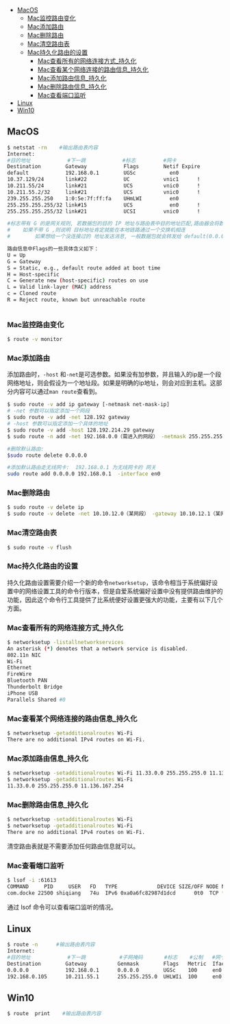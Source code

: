 - [MacOS](#MacOS)
  - [Mac监控路由变化](#Mac监控路由变化)
  - [Mac添加路由](#Mac添加路由)
  - [Mac删除路由](#Mac删除路由)
  - [Mac清空路由表](#Mac清空路由表)
  - [Mac持久化路由的设置](#Mac持久化路由的设置)
    - [Mac查看所有的网络连接方式_持久化](#Mac查看所有的网络连接方式_持久化)
    - [Mac查看某个网络连接的路由信息_持久化](#Mac查看某个网络连接的路由信息_持久化)
    - [Mac添加路由信息_持久化](#Mac添加路由信息_持久化)
    - [Mac删除路由信息_持久化](#Mac删除路由信息_持久化)
    - [Mac查看端口监听](#Mac查看端口监听)
- [Linux](#Linux)
- [Win10](#Win10)





## MacOS

```bash
$ netstat -rn    #输出路由表内容
Internet:
#目的地址            #下一跳            #标志         #网卡
Destination        Gateway            Flags        Netif Expire
default            192.168.0.1        UGSc           en0       
10.37.129/24       link#22            UC           vnic1      !
10.211.55/24       link#21            UCS          vnic0      !
10.211.55.2/32     link#21            UCS          vnic0      !
239.255.255.250    1:0:5e:7f:ff:fa    UHmLWI         en0       
255.255.255.255/32 link#15            UCS            en0      !
255.255.255.255/32 link#21            UCSI         vnic0      !

#标志带有 G 的是网关规则, 若数据包的目的 IP 地址与路由表中目的地址匹配,路由器会将数据包转发到 Gateway 中的网关地址.
#    如果不带 G ,则说明 目标地址肯定就能在本地链路通过一个交换机相连
#        如果想给一个没连接过的 地址发送消息, 一般数据包就会转发给 default(0.0.0.0) 对应的网卡 en0,  走  192.168.0.1 默认网关

路由信息中Flags的一些具体含义如下：
U = Up
G = Gateway
S = Static, e.g., default route added at boot time
H = Host-specific
C = Generate new (host-specific) routes on use
L = Valid link-layer (MAC) address
c = Cloned route
R = Reject route, known but unreachable route



```

### Mac监控路由变化

```bash
$ route -v monitor
```

### Mac添加路由

添加路由时，`-host` 和`-net`是可选参数。如果没有加参数，并且输入的ip是一个段网络地址，则会假设为一个地址段。如果是明确的ip地址，则会对应到主机。这部分内容可以通过`man route`查看到。

```bash
$ sudo route -v add ip gateway [-netmask net-mask-ip]
# -net 参数可以指定添加一个网段
$ sudo route -v add -net 128.192 gateway
# -host 参数可以指定添加一个具体的地址
$ sudo route -v add -host 128.192.214.29 gateway
$ sudo route -n add -net 192.168.0.0（需进入的网段） -netmask 255.255.255.0 （掩码）192.168.5.254 （进该网段的网关）

#删除默认路由: 
$sudo route delete 0.0.0.0

#添加默认路由走无线网卡:  192.168.0.1 为无线网卡的 网关 
sudo route add 0.0.0.0 192.168.0.1  -interface en0
```

### Mac删除路由

```bash
$ sudo route -v delete ip
$ sudo route -v delete -net 10.10.12.0（某网段） -gateway 10.10.12.1（某网关）
```

### Mac清空路由表

```bash
$ sudo route -v flush
```



### Mac持久化路由的设置

持久化路由设置需要介绍一个新的命令`networksetup`，该命令相当于系统偏好设置中的网络设置工具的命令行版本，但是自爱系统偏好设置中没有提供路由维护的功能，因此这个命令行工具提供了比系统便好设置更强大的功能，主要有以下几个方面。

### Mac查看所有的网络连接方式_持久化

```bash
$ networksetup -listallnetworkservices
An asterisk (*) denotes that a network service is disabled.
802.11n NIC
Wi-Fi
Ethernet
FireWire
Bluetooth PAN
Thunderbolt Bridge
iPhone USB
Parallels Shared #0
```

### Mac查看某个网络连接的路由信息_持久化

```bash
$ networksetup -getadditionalroutes Wi-Fi
There are no additional IPv4 routes on Wi-Fi.
```

### Mac添加路由信息_持久化

```bash
$ networksetup -setadditionalroutes Wi-Fi 11.33.0.0 255.255.255.0 11.136.167.254
$ networksetup -getadditionalroutes Wi-Fi
11.33.0.0 255.255.255.0 11.136.167.254
```

### Mac删除路由信息_持久化

```bash
$ networksetup -setadditionalroutes Wi-Fi 
$ networksetup -getadditionalroutes Wi-Fi
There are no additional IPv4 routes on Wi-Fi.
```

清空路由表就是不需要添加任何路由信息就可以。

### Mac查看端口监听

```bash
$ lsof -i :61613             
COMMAND     PID     USER   FD   TYPE             DEVICE SIZE/OFF NODE NAME
com.docke 22500 shiqiang   74u  IPv6 0xa0a6fc82987d1dcd      0t0  TCP *:61613 (LISTEN)
```

通过 lsof 命令可以查看端口监听的情况。





## Linux

```bash
$ route -n      #输出路由表内容
Internet:
#目的地址            #下一跳           #子网掩码       #标志    #公制   #网卡   #到期
Destination        Gateway          Genmask        Flags   Metric  Iface   Expire
0.0.0.0            192.168.0.1      0.0.0.0        UGSc    100     en0       
192.168.0.105      10.211.55.1      255.255.255.0  UHLWIi  100     en0     450
```





## Win10

```bash
$ route  print    #输出路由表内容
```

